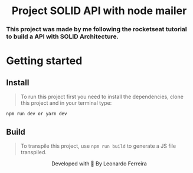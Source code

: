 <h1 align="center"> Project SOLID API with node mailer </h1>

### This project was made by me following the rocketseat tutorial to build a API with SOLID Architecture.

# Getting started

## Install
> To run this project first you need to install the dependencies, clone this project and in your terminal type:

```npm run dev or yarn dev```

## Build
> To transpile this project, use  ```npm run build```  to generate a JS file transpiled.

<p align="center"> Developed with 💜 By Leonardo Ferreira </p>





